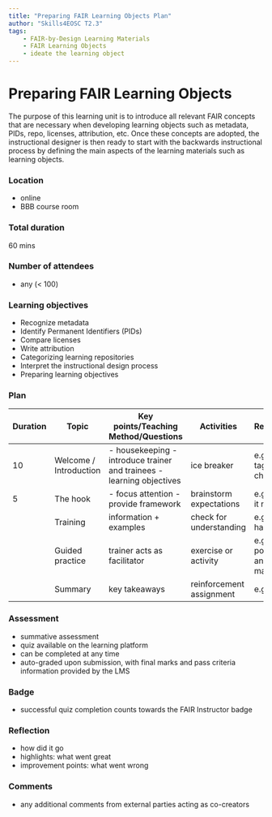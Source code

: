 ```yaml
---
title: "Preparing FAIR Learning Objects Plan"
author: "Skills4EOSC T2.3"
tags: 
    - FAIR-by-Design Learning Materials
    - FAIR Learning Objects
    - ideate the learning object
---
```


# Preparing FAIR Learning Objects

The purpose of this learning unit is to introduce all relevant FAIR concepts that are necessary when developing learning objects such as metadata, PIDs, repo, licenses, attribution, etc. Once these concepts are adopted, the instructional designer is then ready to start with the backwards instructional process by defining the main aspects of the learning materials such as learning objects.

### Location
- online
- BBB course room

### Total duration
60 mins

### Number of attendees
- any (< 100)

### Learning objectives
- Recognize metadata
- Identify Permanent Identifiers (PIDs)
- Compare licenses
- Write attribution
- Categorizing learning repositories
- Interpret the instructional design process
- Preparing learning objectives


### Plan
| Duration | Topic                  | Key points/Teaching Method/Questions                                   | Activities               | Resources                  |
|----------|------------------------|------------------------------------------------------------------------|--------------------------|----------------------------|
| 10       | Welcome / Introduction | - housekeeping  - introduce trainer and trainees - learning objectives | ice breaker              | e.g. name tags, flip chart |
| 5        | The hook               | - focus attention - provide framework                                  | brainstorm expectations  | e.g. post-it notes         |
|          | Training               | information + examples                                                 | check for understanding  | e.g. pptx + handouts       |
|          | Guided practice        | trainer acts as facilitator                                            | exercise or activity    | e.g. posters and markers   |
|          | Summary                | key takeaways                                                          | reinforcement assignment | e.g. cards                 |

### Assessment
- summative assessment
- quiz available on the learning platform
- can be completed at any time
- auto-graded upon submission, with final marks and pass criteria information provided by the LMS

### Badge
- successful quiz completion counts towards the FAIR Instructor badge

### Reflection
- how did it go
- highlights: what went great
- improvement points: what went wrong

### Comments
- any additional comments from external parties acting as co-creators
